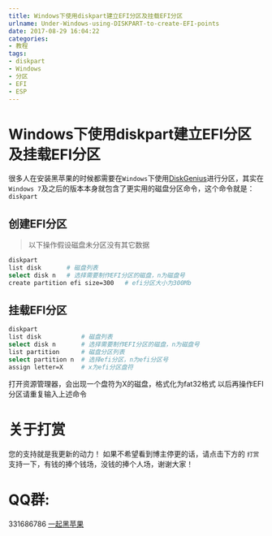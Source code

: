 ```yaml
---
title: Windows下使用diskpart建立EFI分区及挂载EFI分区
urlname: Under-Windows-using-DISKPART-to-create-EFI-points
date: 2017-08-29 16:04:22
categories:
- 教程
tags:
- diskpart
- Windows
- 分区
- EFI
- ESP
---
```


# Windows下使用diskpart建立EFI分区及挂载EFI分区
很多人在安装黑苹果的时候都需要在`Windows`下使用[DiskGenius](www.diskgenius.cn/download.php)进行分区，其实在`Windows 7`及之后的版本本身就包含了更实用的磁盘分区命令，这个命令就是：`diskpart`

## 创建EFI分区
> 以下操作假设磁盘未分区没有其它数据

```sh
diskpart
list disk       # 磁盘列表
select disk n   # 选择需要制作EFI分区的磁盘，n为磁盘号
create partition efi size=300   # efi分区大小为300Mb
```

## 挂载EFI分区

```sh
diskpart
list disk           # 磁盘列表
select disk n       # 选择需要制作EFI分区的磁盘，n为磁盘号
list partition      # 磁盘分区列表
select partition n  # 选择efi分区，n为efi分区号
assign letter=X     # x为efi分区盘符
```
打开资源管理器，会出现一个盘符为X的磁盘，格式化为fat32格式
以后再操作EFI分区请重复输入上述命令

# 关于打赏
您的支持就是我更新的动力！
如果不希望看到博主停更的话，请点击下方的 `打赏` 支持一下，有钱的捧个钱场，没钱的捧个人场，谢谢大家！

# QQ群:
331686786 [一起黑苹果](http://shang.qq.com/wpa/qunwpa?idkey=db511a29e856f37cbb871108ffa77a6e79dde47e491b8f2c8d8fe4d3c310de91)

